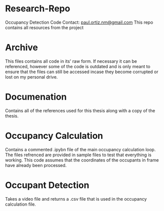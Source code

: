 # Research-Repo
Occupancy Detection Code
Contact: paul.ortiz.nm@gmail.com
This repo contains all resources from the project


# Archive
This files contains all code in its' raw form. If necessary it can be referenced, however some of the code is outdated and is only meant to ensure that the files can still be accessed incase they become corrupted or lost on my personal drive.

# Documenation
Contains all of the references used for this thesis along with a copy of the thesis.

# Occupancy Calculation
Contains a commented .ipybn file of the main occupancy calculation loop. The files refrenced are provided in sample files to test that everything is working. This code assumes that the coordinates of the occupants in frame have already been processed.

# Occupant Detection
Takes a video file and returns a .csv file that is used in the occupancy calculation file.


